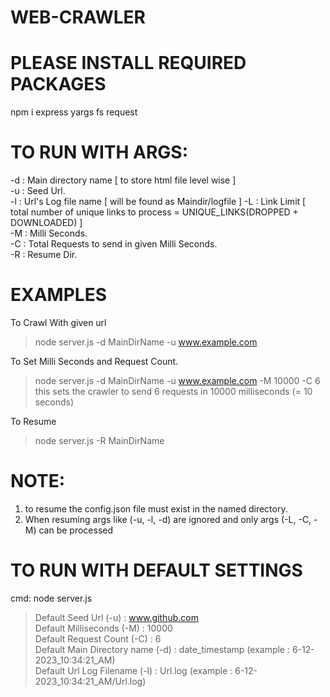# WEB-CRAWLER

# PLEASE INSTALL REQUIRED PACKAGES
npm i express yargs fs request

# TO RUN WITH ARGS:
-d : Main directory name [ to store html file level wise ] <br/>
-u : Seed Url. <br/>
-l : Url's Log file name [ will be found as Maindir/logfile ]
-L : Link Limit [ total number of unique links to process = UNIQUE_LINKS(DROPPED + DOWNLOADED) ] <br/>
-M : Milli Seconds. <br/>
-C : Total Requests to send in given Milli Seconds. <br/>
-R : Resume Dir. <br/>

# EXAMPLES
To Crawl With given url
> node server.js -d MainDirName -u www.example.com

To Set Milli Seconds and Request Count.
> node server.js -d MainDirName -u www.example.com -M 10000 -C 6
this sets the crawler to send 6 requests in 10000 milliseconds (= 10 seconds)

To Resume 
> node server.js -R MainDirName
# NOTE: 
1. to resume the config.json file must exist in the named directory.
2. When resuming args like (-u, -l, -d) are ignored and only args (-L, -C, -M) can be processed

# TO RUN WITH DEFAULT SETTINGS
cmd: node server.js
> Default Seed Url (-u) : www.github.com <br/>
> Default Milliseconds (-M) : 10000 <br/>
> Default Request Count (-C) : 6 <br/>
> Default Main Directory name (-d) : date_timestamp (example : 6-12-2023_10:34:21_AM) <br/>
> Default Url Log Filename (-l) : Url.log (example : 6-12-2023_10:34:21_AM/Url.log) <br/>
